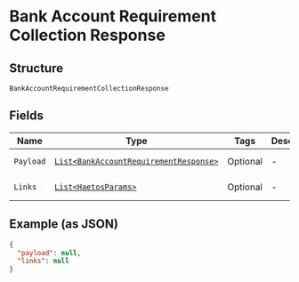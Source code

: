 
# Bank Account Requirement Collection Response

## Structure

`BankAccountRequirementCollectionResponse`

## Fields

| Name | Type | Tags | Description | Getter | Setter |
|  --- | --- | --- | --- | --- | --- |
| `Payload` | [`List<BankAccountRequirementResponse>`](../../doc/models/bank-account-requirement-response.md) | Optional | - | List<BankAccountRequirementResponse> getPayload() | setPayload(List<BankAccountRequirementResponse> payload) |
| `Links` | [`List<HaetosParams>`](../../doc/models/haetos-params.md) | Optional | - | List<HaetosParams> getLinks() | setLinks(List<HaetosParams> links) |

## Example (as JSON)

```json
{
  "payload": null,
  "links": null
}
```


